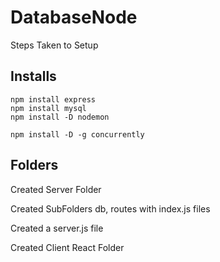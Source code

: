 # DatabaseNode

Steps Taken to Setup 

## Installs
```
npm install express
npm install mysql
npm install -D nodemon
```

```
npm install -D -g concurrently
```
## Folders 
Created Server Folder 

Created SubFolders db, routes with index.js files

Created a server.js file 

Created Client React Folder

